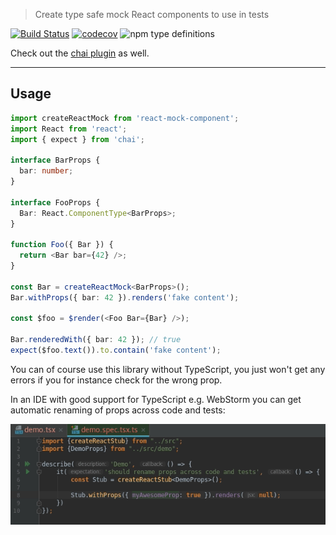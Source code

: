 > Create type safe mock React components to use in tests

[![Build Status](https://travis-ci.com/NiGhTTraX/react-mock-component.svg?branch=master)](https://travis-ci.com/NiGhTTraX/react-mock-component)
[![codecov](https://codecov.io/gh/NiGhTTraX/react-mock-component/branch/master/graph/badge.svg)](https://codecov.io/gh/NiGhTTraX/react-mock-component) ![npm type definitions](https://img.shields.io/npm/types/react-mock-component.svg)

Check out the [chai plugin](https://github.com/NiGhTTraX/chai-react-mock) as well.

---

## Usage

```typescript jsx
import createReactMock from 'react-mock-component';
import React from 'react';
import { expect } from 'chai';

interface BarProps {
  bar: number;
}

interface FooProps {
  Bar: React.ComponentType<BarProps>;
}

function Foo({ Bar }) {
  return <Bar bar={42} />;
}

const Bar = createReactMock<BarProps>();
Bar.withProps({ bar: 42 }).renders('fake content');

const $foo = $render(<Foo Bar={Bar} />);

Bar.renderedWith({ bar: 42 }); // true
expect($foo.text()).to.contain('fake content');
```

You can of course use this library without TypeScript, you just won't
get any errors if you for instance check for the wrong prop.

In an IDE with good support for TypeScript e.g. WebStorm you can get automatic renaming of props across code and tests:

![demo](./demo.gif)
